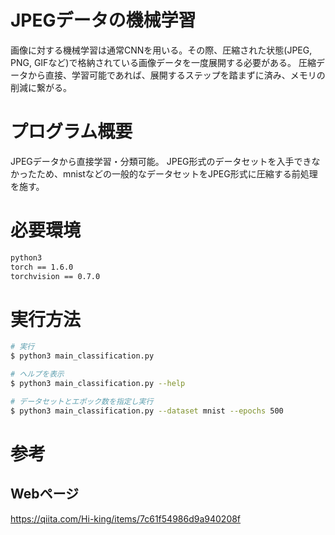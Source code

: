 # JPEGデータの機械学習

画像に対する機械学習は通常CNNを用いる。その際、圧縮された状態(JPEG, PNG, GIFなど)で格納されている画像データを一度展開する必要がある。
圧縮データから直接、学習可能であれば、展開するステップを踏まずに済み、メモリの削減に繋がる。

# プログラム概要

JPEGデータから直接学習・分類可能。
JPEG形式のデータセットを入手できなかったため、mnistなどの一般的なデータセットをJPEG形式に圧縮する前処理を施す。

# 必要環境

```bash
python3
torch == 1.6.0
torchvision == 0.7.0
```

# 実行方法

```bash
# 実行
$ python3 main_classification.py

# ヘルプを表示
$ python3 main_classification.py --help

# データセットとエポック数を指定し実行
$ python3 main_classification.py --dataset mnist --epochs 500
```

# 参考
## Webページ

https://qiita.com/Hi-king/items/7c61f54986d9a940208f